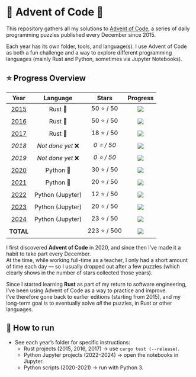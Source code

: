 # 🎄 Advent of Code 🎄

This repository gathers all my solutions to [Advent of Code](https://adventofcode.com/), a series of daily programming puzzles published every December since 2015.

Each year has its own folder, tools, and language(s).
I use Advent of Code as both a fun challenge and a way to explore different programming languages (mainly Rust and Python, sometimes via Jupyter Notebooks).

## ⭐ Progress Overview

<!-- % = étoiles * 2 -->
| Year                                                             | Language          | Stars        | Progress                           |
|:----------------------------------------------------------------:|:-----------------:|:------------:|:----------------------------------:|
| [2015](https://github.com/ClemBytes/AdventOfCode/tree/main/2015) | Rust 🦀           |  50 ⭐ /  50 | ![](https://progress-bar.xyz/100/) |
| [2016](https://github.com/ClemBytes/AdventOfCode/tree/main/2016) | Rust 🦀           |  50 ⭐ /  50 | ![](https://progress-bar.xyz/100/) |
| [2017](https://github.com/ClemBytes/AdventOfCode/tree/main/2017) | Rust 🦀           |  18 ⭐ /  50 | ![](https://progress-bar.xyz/28/)  |
| *2018*                                                           | *Not done yet* ❌ | *0 ⭐ /  50* | ![](https://progress-bar.xyz/0/)   |
| *2019*                                                           | *Not done yet* ❌ | *0 ⭐ /  50* | ![](https://progress-bar.xyz/0/)   |
| [2020](https://github.com/ClemBytes/AdventOfCode/tree/main/2020) | Python 🐍         |  30 ⭐ /  50 | ![](https://progress-bar.xyz/60/)  |
| [2021](https://github.com/ClemBytes/AdventOfCode/tree/main/2021) | Python 🐍         |  20 ⭐ /  50 | ![](https://progress-bar.xyz/40/)  |
| [2022](https://github.com/ClemBytes/AdventOfCode/tree/main/2022) | Python (Jupyter)  |  12 ⭐ /  50 | ![](https://progress-bar.xyz/24/)  |
| [2023](https://github.com/ClemBytes/AdventOfCode/tree/main/2023) | Python (Jupyter)  |  20 ⭐ /  50 | ![](https://progress-bar.xyz/40/)  |
| [2024](https://github.com/ClemBytes/AdventOfCode/tree/main/2024) | Python (Jupyter)  |  23 ⭐ /  50 | ![](https://progress-bar.xyz/46/)  |
| **TOTAL**                                                        |                   | 223 ⭐ / 500 | ![](https://progress-bar.xyz/44/)  |

I first discovered **Advent of Code** in 2020, and since then I’ve made it a habit to take part every December.  
At the time, while working full-time as a teacher, I only had a short amount of time each day — so I usually dropped out after a few puzzles (which clearly shows in the number of stars collected those years).  

Since I started learning **Rust** as part of my return to software engineering, I’ve been using Advent of Code as a way to practice and improve.  
I’ve therefore gone back to earlier editions (starting from 2015), and my long-term goal is to eventually solve *all* the puzzles, in Rust or other languages.

## 🚀 How to run

- See each year’s folder for specific instructions:
    - Rust projects (2015, 2016, 2017) → use `cargo test (--release)`.
    - Python Jupyter projects (2022–2024) → open the notebooks in Jupyter.
    - Python scripts (2020-2021) → run with Python 3.
